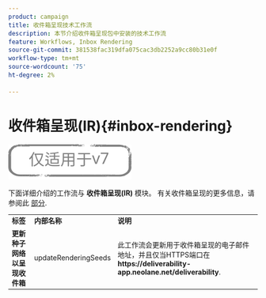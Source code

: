 ```yaml
---
product: campaign
title: 收件箱呈现技术工作流
description: 本节介绍收件箱呈现包中安装的技术工作流
feature: Workflows, Inbox Rendering
source-git-commit: 381538fac319dfa075cac3db2252a9cc80b31e0f
workflow-type: tm+mt
source-wordcount: '75'
ht-degree: 2%

---
```



# 收件箱呈现(IR){#inbox-rendering}

![](../../assets/v7-only.svg)

下面详细介绍的工作流与 **收件箱呈现(IR)** 模块。 有关收件箱呈现的更多信息，请参阅此 [部分](../../delivery/using/inbox-rendering.md).

<table> 
 <tbody> 
  <tr> 
   <td> <strong>标签</strong><br /> </td> 
   <td> <strong>内部名称</strong><br /> </td> 
   <td> <strong>说明</strong><br /> </td> 
  </tr> 
  <tr> 
   <td> <strong>更新种子网络以呈现收件箱</strong><br /> </td> 
   <td> <span class="uicontrol">updateRenderingSeeds</span> <br /> </td> 
   <td> 此工作流会更新用于收件箱呈现的电子邮件地址，并且仅当HTTPS端口在 <strong>https://deliverability-app.neolane.net/deliverability</strong>.<br /> </td> 
  </tr> 
 </tbody> 
</table>

